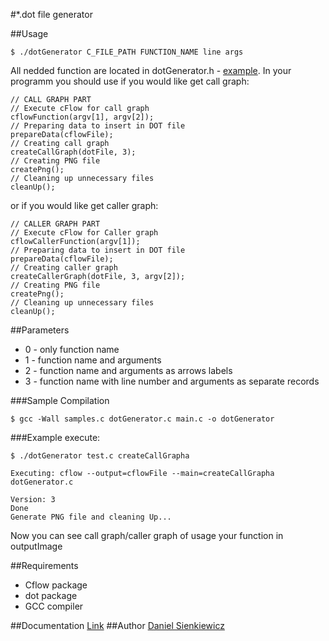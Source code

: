 #*.dot file generator

##Usage
~~~
$ ./dotGenerator C_FILE_PATH FUNCTION_NAME line args
~~~

All nedded function are located in dotGenerator.h - [example](main.c). In your programm you should use if you would like get call graph:
~~~
// CALL GRAPH PART
// Execute cFlow for call graph
cflowFunction(argv[1], argv[2]);
// Preparing data to insert in DOT file
prepareData(cflowFile);
// Creating call graph
createCallGraph(dotFile, 3);
// Creating PNG file
createPng();
// Cleaning up unnecessary files
cleanUp();
~~~
or if you would like get caller graph:
~~~
// CALLER GRAPH PART
// Execute cFlow for Caller graph
cflowCallerFunction(argv[1]);
// Preparing data to insert in DOT file
prepareData(cflowFile);
// Creating caller graph
createCallerGraph(dotFile, 3, argv[2]);
// Creating PNG file
createPng();
// Cleaning up unnecessary files
cleanUp();
~~~

##Parameters
* 0 - only function name
* 1 - function name and arguments
* 2 - function name and arguments as arrows labels
* 3 - function name with line number and arguments as separate records

###Sample Compilation
~~~
$ gcc -Wall samples.c dotGenerator.c main.c -o dotGenerator
~~~

###Example execute:
~~~
$ ./dotGenerator test.c createCallGrapha

Executing: cflow --output=cflowFile --main=createCallGrapha dotGenerator.c

Version: 3
Done
Generate PNG file and cleaning Up...
~~~

Now you can see call graph/caller graph of usage your function in outputImage

##Requirements
* Cflow package
* dot package
* GCC compiler

##Documentation
[Link](http://dotgenerator.sienkiewicz.ovh/)
##Author
[Daniel Sienkiewicz](mailto:sienkiewicz@project-midas.com)